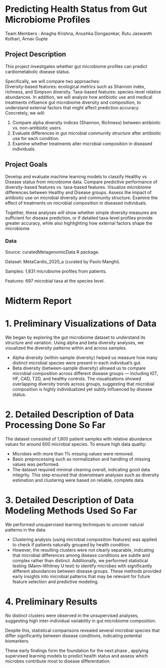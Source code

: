 # Predicting Health Status from Gut Microbiome Profiles

Team Members : Anagha Krishna, Anushka Dongaonkar, Rutu Jaswanth Kothari, Arnav Gupte

## Project Description

This project investigates whether gut microbiome profiles can predict cardiometabolic disease status.

Specifically, we will compare two approaches:  
Diversity-based features: ecological metrics such as Shannon index, richness, and Simpson diversity.
Taxa-based features: species-level relative abundances.
In addition, we will analyze how antibiotic use and medical treatments influence gut microbiome diversity and composition, to understand external factors that might affect prediction accuracy. Concretely, we will:
1. Compare alpha diversity indices (Shannon, Richness) between antibiotic vs. non-antibiotic users.
2. Evaluate differences in gut microbial community structure after antibiotic use for each condition.
3. Examine whether treatments alter microbial composition in diseased individuals.

## Project Goals

Develop and evaluate machine learning models to classify Healthy vs Disease status from microbiome data.
Compare predictive performance of diversity-based features vs. taxa-based features.
Visualize microbiome differences between Healthy and Disease groups.
Assess the impact of antibiotic use on microbial diversity and community structure.
Examine the effect of treatments on microbial composition in diseased individuals.

Together, these analyses will show whether simple diversity measures are sufficient for disease prediction, or if detailed taxa-level profiles provide greater accuracy, while also highlighting how external factors shape the microbiome.

### Data

Source: curatedMetagenomicData R package.

Dataset: MetaCardis_2020_a (curated by Paolo Manghi).

Samples: 1,831 microbiome profiles from patients.

Features: 697 microbial taxa at the species level.

# Midterm Report
# 1. Preliminary Visualizations of Data

We began by exploring the gut microbiome dataset to understand its structure and variation. Using alpha and beta diversity analyses, we visualized the diversity patterns within and across samples.

* Alpha diversity (within-sample diversity) helped us measure how many distinct microbial species were present in each individual’s gut.
* Beta diversity (between-sample diversity) allowed us to compare microbial composition across different disease groups — including IGT, HF,   CAD, T2D, and healthy controls.
The visualizations showed overlapping diversity trends across groups, suggesting that microbial composition is highly individualized yet subtly influenced by disease status.

# 2. Detailed Description of Data Processing Done So Far

The dataset consisted of 1,800 patient samples with relative abundance values for around 600 microbial species.
To ensure high data quality:

* Microbes with more than 1% missing values were removed.
* Basic preprocessing such as normalization and handling of missing values was performed.
* The dataset required minimal cleaning overall, indicating good data integrity.
  This step ensured that downstream analyses such as diversity estimation and clustering were based on reliable, complete data.

# 3. Detailed Description of Data Modeling Methods Used So Far

We performed unsupervised learning techniques to uncover natural patterns in the data:

* Clustering analysis (using microbial composition features) was applied to check if patients naturally grouped by health condition.
* However, the resulting clusters were not clearly separable, indicating that microbial differences among disease conditions are subtle and complex rather than distinct.
Additionally, we performed statistical testing (Mann–Whitney U test) to identify microbes with significantly different abundances between disease groups.
These methods provided early insights into microbial patterns that may be relevant for future feature selection and predictive modeling.

# 4. Preliminary Results

No distinct clusters were observed in the unsupervised analyses, suggesting high inter-individual variability in gut microbiome composition.

Despite this, statistical comparisons revealed several microbial species that differ significantly between disease conditions, indicating potential biomarkers.

These early findings form the foundation for the next phase , applying supervised learning models to predict health status and assess which microbes contribute most to disease differentiation.  



